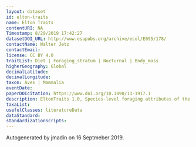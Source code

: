 ```yaml
---
layout: dataset
id: elton-traits
name: Elton Traits
contentURI: NA
Timestamp: 8/29/2019 17:42:27
datasetDOI_URL: http://www.esapubs.org/archive/ecol/E095/178/
contactName: Walter Jetz
contactEmail: 
license: CC BY 4.0
traitList: Diet | Foraging_stratum | Nocturnal | Body_mass
higherGeography: Global
decimalLatitude: 
decimalLongitude: 
taxon: Aves | Mammalia
eventDate: 
paperDOIcitation: https://www.doi.org/10.1890/13-1917.1
description: EltonTraits 1.0, Species-level foraging attributes of the world's birds and mammals
taxaList: 
usefulClasses: literatureData
dataStandard: 
standardizationScripts: 
---
```


Autogenerated by jmadin on 16 Septmeber 2019.
